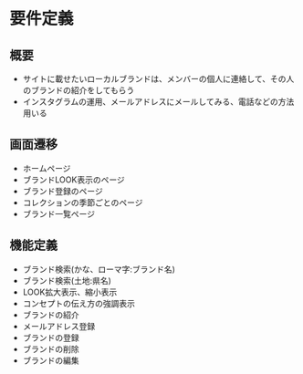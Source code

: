# 要件定義
## 概要
- サイトに載せたいローカルブランドは、メンバーの個人に連絡して、その人のブランドの紹介をしてもらう
- インスタグラムの運用、メールアドレスにメールしてみる、電話などの方法用いる

## 画面遷移
-  ホームページ
-  ブランドLOOK表示のページ
-  ブランド登録のページ
-  コレクションの季節ごとのページ
-  ブランド一覧ページ

## 機能定義
- ブランド検索(かな、ローマ字:ブランド名)
- ブランド検索(土地:県名)
- LOOK拡大表示、縮小表示
- コンセプトの伝え方の強調表示
- ブランドの紹介
- メールアドレス登録
- ブランドの登録
- ブランドの削除
- ブランドの編集